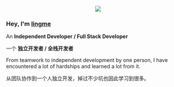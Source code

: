 <p align="center"> 
   <img alingn="center" src="https://view-count.glitch.me/count.svg" />
 </p>

### Hey, I'm [lingme](https://lingmin.me/)

An <b>Independent Developer / Full Stack Developer</b>

一个 <b>独立开发者 / 全栈开发者</b>

From teamwork to independent development by one person, I have encountered a lot of hardships and learned a lot from it.

从团队协作到一个人独立开发，掉过不少坑也因此学习到很多。
